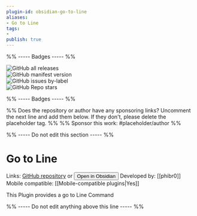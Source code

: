 ```yaml
---
plugin-id: obsidian-go-to-line
aliases:
- Go to Line
tags: 
- 
publish: true
---
```


%% ----- Badges ----- %%

![GitHub all releases](https://img.shields.io/github/downloads/phibr0/obsidian-go-to-line/total?color=573E7A&logo=github&style=for-the-badge)   
![GitHub manifest version](https://img.shields.io/github/manifest-json/v/phibr0/obsidian-go-to-line?color=573E7A&logo=github&style=for-the-badge)   
![GitHub issues by-label](https://img.shields.io/github/issues/phibr0/obsidian-go-to-line/help%20wanted?color=573E7A&logo=github&style=for-the-badge)   
![GitHub Repo stars](https://img.shields.io/github/stars/phibr0/obsidian-go-to-line?color=573E7A&logo=github&style=for-the-badge)

%% ----- Badges ----- %%

%% Does the repository or author have any sponsoring links? Uncomment the next line and add them below. If they don't, please delete the placeholder tag. %%
%% Sponsor this work: #placeholder/author %%

%% ----- Do not edit this section ----- %%

# Go to Line

Links: [GitHub repository](https://github.com/phibr0/obsidian-go-to-line) or [<button id=HH>Open in Obsidian</button>](obsidian://goto-plugin?id=obsidian-go-to-line)
Developed by: [[phibr0]]
Mobile compatible: [[Mobile-compatible plugins|Yes]]

This Plugin provides a go to Line Command

%% ----- Do not edit anything above this line ----- %% 
